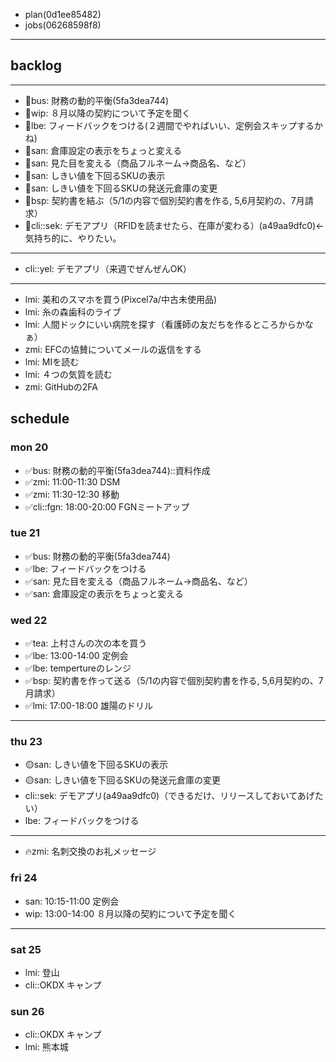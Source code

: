 
- plan(0d1ee85482)
- jobs(06268598f8)
---

## backlog
---
- 📌bus: 財務の動的平衡(5fa3dea744)
- 📌wip: ８月以降の契約について予定を聞く
- 📌lbe: フィードバックをつける(２週間でやればいい、定例会スキップするかね)
- 📌san: 倉庫設定の表示をちょっと変える
- 📌san: 見た目を変える（商品フルネーム→商品名、など）
- 📌san: しきい値を下回るSKUの表示
- 📌san: しきい値を下回るSKUの発送元倉庫の変更
- 📌bsp: 契約書を結ぶ（5/1の内容で個別契約書を作る, 5,6月契約の、7月請求）
- 📌cli::sek: デモアプリ（RFIDを読ませたら、在庫が変わる）(a49aa9dfc0)←気持ち的に、やりたい。
---
- cli::yel: デモアプリ（来週でぜんぜんOK）
---
- lmi: 美和のスマホを買う(Pixcel7a/中古未使用品)
- lmi: 糸の森歯科のライブ
- lmi: 人間ドックにいい病院を探す（看護師の友だちを作るところからかなぁ）
- zmi: EFCの協賛についてメールの返信をする
- lmi: MIを読む
- lmi: ４つの気質を読む
- zmi: GitHubの2FA

## schedule
### mon 20
- ✅bus: 財務の動的平衡(5fa3dea744)::資料作成
- ✅zmi: 11:00-11:30 DSM
- ✅zmi: 11:30-12:30 移動
- ✅cli::fgn: 18:00-20:00 FGNミートアップ

### tue 21
- ✅bus: 財務の動的平衡(5fa3dea744)
- ✅lbe: フィードバックをつける
- ✅san: 見た目を変える（商品フルネーム→商品名、など）
- ✅san: 倉庫設定の表示をちょっと変える

### wed 22
- ✅tea: 上村さんの次の本を買う
- ✅lbe: 13:00-14:00 定例会
- ✅lbe: tempertureのレンジ
- ✅bsp: 契約書を作って送る（5/1の内容で個別契約書を作る, 5,6月契約の、7月請求）
- ✅lmi: 17:00-18:00 雄陽のドリル
---


### thu 23
- 🟡san: しきい値を下回るSKUの表示
- 🟡san: しきい値を下回るSKUの発送元倉庫の変更
- cli::sek: デモアプリ(a49aa9dfc0)（できるだけ、リリースしておいてあげたい）
- lbe: フィードバックをつける
---
- 🔥zmi: 名刺交換のお礼メッセージ

### fri 24
- san: 10:15-11:00 定例会
- wip: 13:00-14:00 ８月以降の契約について予定を聞く


----------------------------------------
### sat 25
- lmi: 登山
- cli::OKDX キャンプ

### sun 26
- cli::OKDX キャンプ
- lmi: 熊本城



